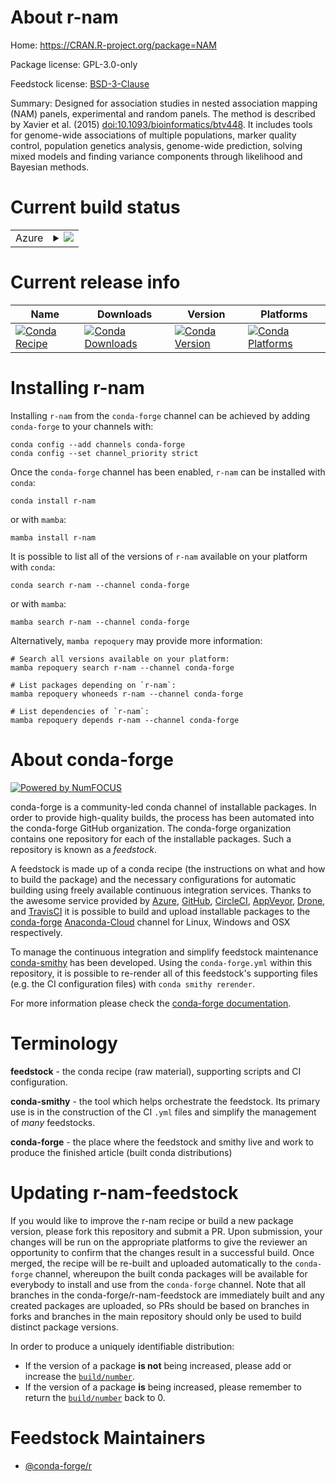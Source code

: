 About r-nam
===========

Home: https://CRAN.R-project.org/package=NAM

Package license: GPL-3.0-only

Feedstock license: [BSD-3-Clause](https://github.com/conda-forge/r-nam-feedstock/blob/main/LICENSE.txt)

Summary: Designed for association studies in nested association mapping (NAM) panels, experimental and random panels. The method is described by Xavier et al. (2015) <doi:10.1093/bioinformatics/btv448>. It includes tools for genome-wide associations of multiple populations, marker quality control, population genetics analysis, genome-wide prediction, solving mixed models and finding variance components through likelihood and Bayesian methods.

Current build status
====================


<table>
    
  <tr>
    <td>Azure</td>
    <td>
      <details>
        <summary>
          <a href="https://dev.azure.com/conda-forge/feedstock-builds/_build/latest?definitionId=7494&branchName=main">
            <img src="https://dev.azure.com/conda-forge/feedstock-builds/_apis/build/status/r-nam-feedstock?branchName=main">
          </a>
        </summary>
        <table>
          <thead><tr><th>Variant</th><th>Status</th></tr></thead>
          <tbody><tr>
              <td>linux_64_r_base4.1</td>
              <td>
                <a href="https://dev.azure.com/conda-forge/feedstock-builds/_build/latest?definitionId=7494&branchName=main">
                  <img src="https://dev.azure.com/conda-forge/feedstock-builds/_apis/build/status/r-nam-feedstock?branchName=main&jobName=linux&configuration=linux_64_r_base4.1" alt="variant">
                </a>
              </td>
            </tr><tr>
              <td>linux_64_r_base4.2</td>
              <td>
                <a href="https://dev.azure.com/conda-forge/feedstock-builds/_build/latest?definitionId=7494&branchName=main">
                  <img src="https://dev.azure.com/conda-forge/feedstock-builds/_apis/build/status/r-nam-feedstock?branchName=main&jobName=linux&configuration=linux_64_r_base4.2" alt="variant">
                </a>
              </td>
            </tr><tr>
              <td>osx_64_r_base4.1</td>
              <td>
                <a href="https://dev.azure.com/conda-forge/feedstock-builds/_build/latest?definitionId=7494&branchName=main">
                  <img src="https://dev.azure.com/conda-forge/feedstock-builds/_apis/build/status/r-nam-feedstock?branchName=main&jobName=osx&configuration=osx_64_r_base4.1" alt="variant">
                </a>
              </td>
            </tr><tr>
              <td>osx_64_r_base4.2</td>
              <td>
                <a href="https://dev.azure.com/conda-forge/feedstock-builds/_build/latest?definitionId=7494&branchName=main">
                  <img src="https://dev.azure.com/conda-forge/feedstock-builds/_apis/build/status/r-nam-feedstock?branchName=main&jobName=osx&configuration=osx_64_r_base4.2" alt="variant">
                </a>
              </td>
            </tr><tr>
              <td>win_64</td>
              <td>
                <a href="https://dev.azure.com/conda-forge/feedstock-builds/_build/latest?definitionId=7494&branchName=main">
                  <img src="https://dev.azure.com/conda-forge/feedstock-builds/_apis/build/status/r-nam-feedstock?branchName=main&jobName=win&configuration=win_64_" alt="variant">
                </a>
              </td>
            </tr>
          </tbody>
        </table>
      </details>
    </td>
  </tr>
</table>

Current release info
====================

| Name | Downloads | Version | Platforms |
| --- | --- | --- | --- |
| [![Conda Recipe](https://img.shields.io/badge/recipe-r--nam-green.svg)](https://anaconda.org/conda-forge/r-nam) | [![Conda Downloads](https://img.shields.io/conda/dn/conda-forge/r-nam.svg)](https://anaconda.org/conda-forge/r-nam) | [![Conda Version](https://img.shields.io/conda/vn/conda-forge/r-nam.svg)](https://anaconda.org/conda-forge/r-nam) | [![Conda Platforms](https://img.shields.io/conda/pn/conda-forge/r-nam.svg)](https://anaconda.org/conda-forge/r-nam) |

Installing r-nam
================

Installing `r-nam` from the `conda-forge` channel can be achieved by adding `conda-forge` to your channels with:

```
conda config --add channels conda-forge
conda config --set channel_priority strict
```

Once the `conda-forge` channel has been enabled, `r-nam` can be installed with `conda`:

```
conda install r-nam
```

or with `mamba`:

```
mamba install r-nam
```

It is possible to list all of the versions of `r-nam` available on your platform with `conda`:

```
conda search r-nam --channel conda-forge
```

or with `mamba`:

```
mamba search r-nam --channel conda-forge
```

Alternatively, `mamba repoquery` may provide more information:

```
# Search all versions available on your platform:
mamba repoquery search r-nam --channel conda-forge

# List packages depending on `r-nam`:
mamba repoquery whoneeds r-nam --channel conda-forge

# List dependencies of `r-nam`:
mamba repoquery depends r-nam --channel conda-forge
```


About conda-forge
=================

[![Powered by
NumFOCUS](https://img.shields.io/badge/powered%20by-NumFOCUS-orange.svg?style=flat&colorA=E1523D&colorB=007D8A)](https://numfocus.org)

conda-forge is a community-led conda channel of installable packages.
In order to provide high-quality builds, the process has been automated into the
conda-forge GitHub organization. The conda-forge organization contains one repository
for each of the installable packages. Such a repository is known as a *feedstock*.

A feedstock is made up of a conda recipe (the instructions on what and how to build
the package) and the necessary configurations for automatic building using freely
available continuous integration services. Thanks to the awesome service provided by
[Azure](https://azure.microsoft.com/en-us/services/devops/), [GitHub](https://github.com/),
[CircleCI](https://circleci.com/), [AppVeyor](https://www.appveyor.com/),
[Drone](https://cloud.drone.io/welcome), and [TravisCI](https://travis-ci.com/)
it is possible to build and upload installable packages to the
[conda-forge](https://anaconda.org/conda-forge) [Anaconda-Cloud](https://anaconda.org/)
channel for Linux, Windows and OSX respectively.

To manage the continuous integration and simplify feedstock maintenance
[conda-smithy](https://github.com/conda-forge/conda-smithy) has been developed.
Using the ``conda-forge.yml`` within this repository, it is possible to re-render all of
this feedstock's supporting files (e.g. the CI configuration files) with ``conda smithy rerender``.

For more information please check the [conda-forge documentation](https://conda-forge.org/docs/).

Terminology
===========

**feedstock** - the conda recipe (raw material), supporting scripts and CI configuration.

**conda-smithy** - the tool which helps orchestrate the feedstock.
                   Its primary use is in the construction of the CI ``.yml`` files
                   and simplify the management of *many* feedstocks.

**conda-forge** - the place where the feedstock and smithy live and work to
                  produce the finished article (built conda distributions)


Updating r-nam-feedstock
========================

If you would like to improve the r-nam recipe or build a new
package version, please fork this repository and submit a PR. Upon submission,
your changes will be run on the appropriate platforms to give the reviewer an
opportunity to confirm that the changes result in a successful build. Once
merged, the recipe will be re-built and uploaded automatically to the
`conda-forge` channel, whereupon the built conda packages will be available for
everybody to install and use from the `conda-forge` channel.
Note that all branches in the conda-forge/r-nam-feedstock are
immediately built and any created packages are uploaded, so PRs should be based
on branches in forks and branches in the main repository should only be used to
build distinct package versions.

In order to produce a uniquely identifiable distribution:
 * If the version of a package **is not** being increased, please add or increase
   the [``build/number``](https://docs.conda.io/projects/conda-build/en/latest/resources/define-metadata.html#build-number-and-string).
 * If the version of a package **is** being increased, please remember to return
   the [``build/number``](https://docs.conda.io/projects/conda-build/en/latest/resources/define-metadata.html#build-number-and-string)
   back to 0.

Feedstock Maintainers
=====================

* [@conda-forge/r](https://github.com/conda-forge/r/)


